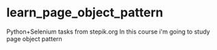 # learn_page_object_pattern
Python+Selenium tasks from stepik.org 
In this course i'm going to study page object pattern 